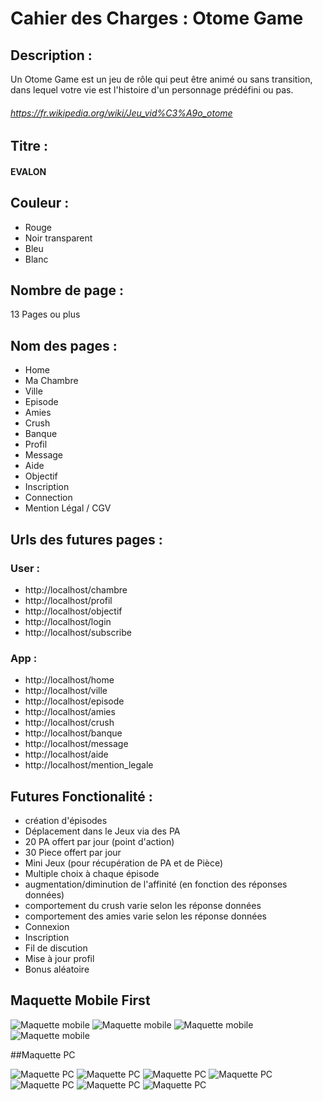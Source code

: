 # Cahier des Charges : Otome Game

## Description :

Un Otome Game est un jeu de rôle qui peut être animé ou sans transition, dans lequel votre vie est l'histoire d'un personnage prédéfini ou pas.

###### https://fr.wikipedia.org/wiki/Jeu_vid%C3%A9o_otome

## Titre : 

#### EVALON

## Couleur :

- Rouge
- Noir transparent
- Bleu
- Blanc

## Nombre de page : 

13 Pages ou plus

## Nom des pages : 

- Home
- Ma Chambre
- Ville
- Episode
- Amies
- Crush
- Banque
- Profil
- Message
- Aide
- Objectif
- Inscription
- Connection
- Mention Légal / CGV

## Urls des futures pages :

### User :                                          
- http://localhost/chambre
- http://localhost/profil
- http://localhost/objectif
- http://localhost/login
- http://localhost/subscribe



### App : 
- http://localhost/home
- http://localhost/ville
- http://localhost/episode
- http://localhost/amies
- http://localhost/crush
- http://localhost/banque
- http://localhost/message
- http://localhost/aide
- http://localhost/mention_legale

## Futures Fonctionalité : 

- création d'épisodes
- Déplacement dans le Jeux via des PA
- 20 PA offert par jour (point d'action)
- 30 Piece offert par jour
- Mini Jeux (pour récupération de PA et de Pièce)
- Multiple choix à chaque épisode
- augmentation/diminution de l'affinité (en fonction des réponses données)
- comportement du crush varie selon les réponse données
- comportement des amies varie selon les réponse données
- Connexion
- Inscription
- Fil de discution
- Mise à jour profil
- Bonus aléatoire


## Maquette Mobile First

![Maquette mobile](www/public/assets/img/maquette/MaquetteM1.png "Maquette mobile")
![Maquette mobile](www/public/assets/img/maquette/MaquetteM2.png "Maquette mobile")
![Maquette mobile](www/public/assets/img/maquette/MaquetteM3.png "Maquette mobile")
![Maquette mobile](www/public/assets/img/maquette/MaquetteM4.png "Maquette mobile")

##Maquette PC

![Maquette PC](www/public/assets/img/maquettePC/MaquettePC1.png "Maquette PC")
![Maquette PC](www/public/assets/img/maquettePC/MaquettePC2.png "Maquette PC")
![Maquette PC](www/public/assets/img/maquettePC/MaquettePC3.png "Maquette PC")
![Maquette PC](www/public/assets/img/maquettePC/MaquettePC4.png "Maquette PC")
![Maquette PC](www/public/assets/img/maquettePC/MaquettePC5.png "Maquette PC")
![Maquette PC](www/public/assets/img/maquettePC/MaquettePC6.png "Maquette PC")
![Maquette PC](www/public/assets/img/maquettePC/MaquettePC7.png "Maquette PC")
